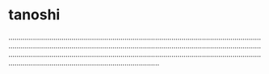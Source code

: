 # tanoshi

..............................................................................................................................................................................................................................................................................................................................................................................................................................................................